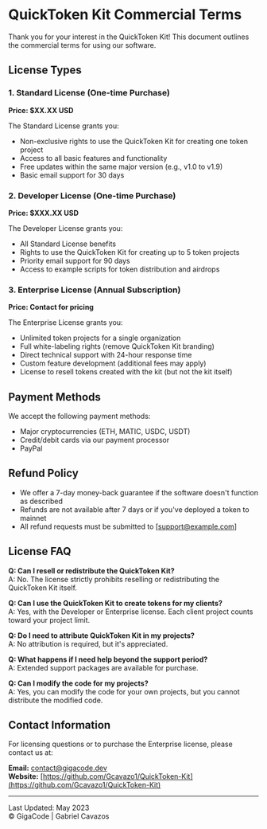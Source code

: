 # QuickToken Kit Commercial Terms

Thank you for your interest in the QuickToken Kit! This document outlines the commercial terms for using our software.

## License Types

### 1. Standard License (One-time Purchase)

**Price: $XX.XX USD**

The Standard License grants you:
- Non-exclusive rights to use the QuickToken Kit for creating one token project
- Access to all basic features and functionality
- Free updates within the same major version (e.g., v1.0 to v1.9)
- Basic email support for 30 days

### 2. Developer License (One-time Purchase)

**Price: $XXX.XX USD**

The Developer License grants you:
- All Standard License benefits
- Rights to use the QuickToken Kit for creating up to 5 token projects
- Priority email support for 90 days
- Access to example scripts for token distribution and airdrops

### 3. Enterprise License (Annual Subscription)

**Price: Contact for pricing**

The Enterprise License grants you:
- Unlimited token projects for a single organization
- Full white-labeling rights (remove QuickToken Kit branding)
- Direct technical support with 24-hour response time
- Custom feature development (additional fees may apply)
- License to resell tokens created with the kit (but not the kit itself)

## Payment Methods

We accept the following payment methods:
- Major cryptocurrencies (ETH, MATIC, USDC, USDT)
- Credit/debit cards via our payment processor
- PayPal

## Refund Policy

- We offer a 7-day money-back guarantee if the software doesn't function as described
- Refunds are not available after 7 days or if you've deployed a token to mainnet
- All refund requests must be submitted to [support@example.com]

## License FAQ

**Q: Can I resell or redistribute the QuickToken Kit?**  
A: No. The license strictly prohibits reselling or redistributing the QuickToken Kit itself.

**Q: Can I use the QuickToken Kit to create tokens for my clients?**  
A: Yes, with the Developer or Enterprise license. Each client project counts toward your project limit.

**Q: Do I need to attribute QuickToken Kit in my projects?**  
A: No attribution is required, but it's appreciated.

**Q: What happens if I need help beyond the support period?**  
A: Extended support packages are available for purchase.

**Q: Can I modify the code for my projects?**  
A: Yes, you can modify the code for your own projects, but you cannot distribute the modified code.

## Contact Information

For licensing questions or to purchase the Enterprise license, please contact us at:

**Email:** [contact@gigacode.dev](mailto:contact@gigacode.dev)  
**Website:** [https://github.com/Gcavazo1/QuickToken-Kit](https://github.com/Gcavazo1/QuickToken-Kit)

---

Last Updated: May 2023  
© GigaCode | Gabriel Cavazos 